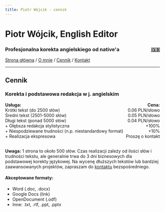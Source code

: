 ```yaml
---
title: Piotr Wójcik - cennik
---
```

<link rel="stylesheet" href="style.css">

# Piotr Wójcik, English Editor

<h3><div style="float: left">Profesjonalna korekta angielskiego od native'a</div><div style="float: right"><a href="pricing.html" title="Please click here for English">🇬🇧</a></div><div style="clear: both;"></div></h3>

[Strona główna](index.md)  /  [O mnie](omnie.md)  /  [Cennik](cennik.md)  /  [Kontakt](kontakt.md)

---

## Cennik

### Korekta i podstawowa redakcja w j. angielskim

<!--
| Usługa                          | Cena             |
|---------------------------------|------------------|
| Krótka (do 2500 słów)           | 0.06 PLN/słowo   |
| Średnia (2501-5000 słów)        | 0.05 PLN/słowo   |
| Długa (ponad 5000 słów)         | 0.04 PLN/słowo   |
| + Głębsza redakcja stylistyczna | +100%            |
| + Niespodziewane trudności (n.p.  niestandardowy format) | +10% |
| + Realizacja ekspresowa         | Proszę o kontakt |
-->
<div style="float: left"><strong>Usługa:</strong></div><div style="float: right"><strong>Cena:</strong></div><br>
<div style="float: left">Krótki tekst (do 2500 słów)</div><div style="float: right">0.06 PLN/słowo</div><br>
<div style="float: left">Średni tekst (2501-5000 słów)</div><div style="float: right">0.05 PLN/słowo</div><br>
<div style="float: left">Długi tekst (ponad 5000 słów)</div><div style="float: right">0.04 PLN/słowo</div><br>
<div style="float: left">+ Głębsza redakcja stylistyczna</div><div style="float: right">+100%</div><br>
<div style="float: left">+ Niespodziewane trudności (n.p.  niestandardowy format)</div><div style="float: right">+10%</div><br>
<div style="float: left">+ Realizacja ekspresowa</div><div style="float: right">Proszę o kontakt</div><div style="clear: both;"></div><br>

**Uwaga:** 1 strona to około 500 słów. Czas realizacji zależy od ilości słów i trudności tekstu, ale generalnie trwa do 3 dni biznesowych dla podstawowej korekty językowej. Na wycenę dłuższych tekstów lub bardziej zaawansowanych projektów, zapraszam do [kontaktu](kontakt.md) bezspośredniego.

#### Akceptowane formaty:
- Word (.doc, .docx)
- Google Docs (link)
- OpenDocument (.odf)
- Inne: .txt, .rtf, .ppt, .pptx
